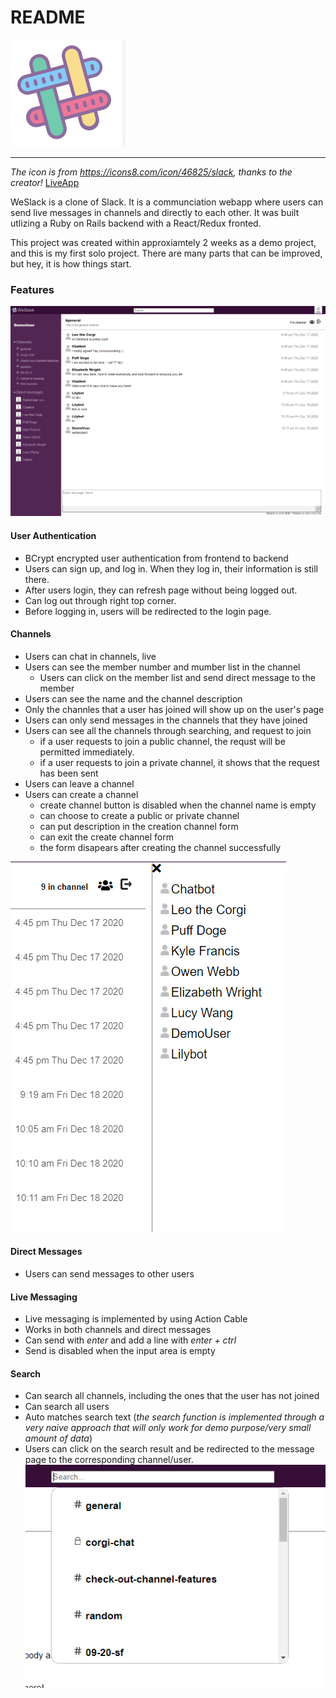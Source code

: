 # README
![weslack](https://github.com/lilyzhaoyilu/WeSlack/blob/main/app/assets/images/weslack.png)

---
*The icon is from https://icons8.com/icon/46825/slack, thanks to the creator!*
[LiveApp](https://weslackin.herokuapp.com/#/)

WeSlack is a clone of Slack. It is a communciation webapp where users can send live messages in channels and directly to each other. It was built utlizing a Ruby on Rails backend with a React/Redux fronted. 

This project was created within approxiamtely 2 weeks as a demo project, and this is my first solo project. There are many parts that can be improved, but hey, it is how things start.

### Features
![Main Page](https://github.com/lilyzhaoyilu/WeSlack/blob/main/app/assets/images/client.png)
#### User Authentication
* BCrypt encrypted user authentication from frontend to backend
* Users can sign up, and log in. When they log in, their information is still there. 
* After users login, they can refresh page without being logged out.
* Can log out through right top corner.
* Before logging in, users will be redirected to the login page.

#### Channels
* Users can chat in channels, live
* Users can see the member number and mumber list in the channel
  * Users can click on the member list and send direct message to the member
* Users can see the name and the channel description
* Only the channles that a user has joined will show up on the user's page
* Users can only send messages in the channels that they have joined
* Users can see all the channels through searching, and request to join
  * if a user requests to join a public channel, the requst will be permitted immediately.
  * if a user requests to join a private channel, it shows that the request has been sent
* Users can leave a channel
* Users can create a channel
  * create channel button is disabled when the channel name is empty
  * can choose to create a public or private channel
  * can put description in the creation channel form
  * can exit the create channel form 
  * the form disapears after creating the channel successfully 

![Channel members and buttons](https://github.com/lilyzhaoyilu/WeSlack/blob/main/app/assets/images/memberlist.png)
#### Direct Messages
* Users can send messages to other users

#### Live Messaging
* Live messaging is implemented by using Action Cable
* Works in both channels and direct messages
* Can send with *enter* and add a line with *enter + ctrl*
* Send is disabled when the input area is empty 


#### Search
* Can search all channels, including the ones that the user has not joined
* Can search all users
* Auto matches search text    (*the search function is implemented through a very naive approach that will only work for demo purpose/very small amount of data*)
* Users can click on the search result and be redirected to the message page to the corresponding channel/user. 
![Search](https://github.com/lilyzhaoyilu/WeSlack/blob/main/app/assets/images/search.png)

